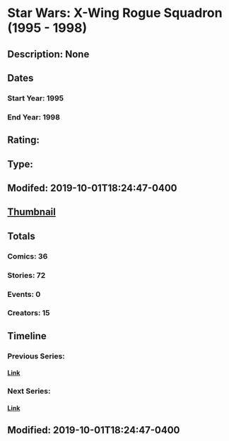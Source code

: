 # Star Wars: X-Wing Rogue Squadron (1995 - 1998)
## Description: None
## Dates
### Start Year: 1995
### End Year: 1998
## Rating: 
## Type: 
## Modifed: 2019-10-01T18:24:47-0400
## [Thumbnail](http://i.annihil.us/u/prod/marvel/i/mg/1/c0/5d9399e646672.jpg)
## Totals
### Comics: 36
### Stories: 72
### Events: 0
### Creators: 15
## Timeline
### Previous Series: 
#### [Link]()
### Next Series: 
#### [Link]()
## Modified: 2019-10-01T18:24:47-0400